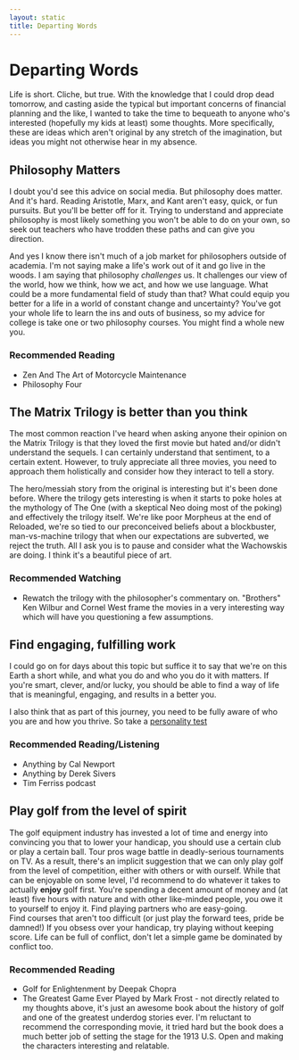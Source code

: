 ```yaml
---
layout: static
title: Departing Words
---
```


# Departing Words

Life is short.  Cliche, but true.  With the knowledge that I could drop dead tomorrow, and casting aside the typical 
but important concerns of financial planning and the like, I wanted to take the time to bequeath
to anyone who's interested (hopefully my kids at least) some thoughts.  More specifically, these are ideas
which aren't original by any stretch of the imagination, but ideas you might not otherwise hear in my absence.  

## Philosophy Matters

I doubt you'd see this advice on social media.  But philosophy does matter.  And it's hard.  Reading Aristotle, Marx, and Kant aren't easy, quick, or 
fun pursuits.  But you'll be better off for it.  Trying to understand and appreciate philosophy is most likely something
you won't be able to do on your own, so seek out teachers who have trodden these paths and can give you direction.
  
And yes I know there isn't much of a job market for philosophers outside of academia.  I'm not saying make a life's work out of
it and go live in the woods.  I am saying that philosophy _challenges_ us.  It challenges our view of the world, how we think,
how we act, and how we use language.  What could be a more fundamental field of study than that?  What could equip you better
for a life in a world of constant change and uncertainty?  You've got your whole life to learn the ins and outs of business, so
my advice for college is take one or two philosophy courses.  You might find a whole new you.  
 
### Recommended Reading
- Zen And The Art of Motorcycle Maintenance
- Philosophy Four

## The Matrix Trilogy is better than you think

The most common reaction I've heard when asking anyone their opinion on the Matrix Trilogy is that they loved the first movie but 
hated and/or didn't understand the sequels.  I can certainly understand that sentiment, to a certain extent.  However, to truly
appreciate all three movies, you need to approach them holistically and consider how they interact to tell a story.  

The hero/messiah story from the original is interesting but it's been done before.  Where the trilogy gets interesting is when it starts to poke holes at the 
mythology of The One (with a skeptical Neo doing most of the poking) and effectively the trilogy itself.  We're like poor Morpheus at the end of Reloaded,
we're so tied to our preconceived beliefs about a blockbuster, man-vs-machine trilogy that when our expectations are subverted, we reject the truth.
All I ask you is to pause and consider what the Wachowskis are doing.  I think it's a beautiful piece of art. 

### Recommended Watching
- Rewatch the trilogy with the philosopher's commentary on.  \"Brothers\" Ken Wilbur and Cornel West frame the movies in a very interesting way which will have you questioning a few assumptions.

## Find engaging, fulfilling work

I could go on for days about this topic but suffice it to say that we're on this Earth a short while, and what you do and who you do it with matters.
If you're smart, clever, and/or lucky, you should be able to find a way of life that is meaningful, engaging, and results in a better you.

I also think that as part of this journey, you need to be fully aware of who you are and how you thrive.  So take a [personality test](https://www.16personalities.com/)

### Recommended Reading/Listening
- Anything by Cal Newport
- Anything by Derek Sivers
- Tim Ferriss podcast

## Play golf from the level of spirit

The golf equipment industry has invested a lot of time and energy into convincing you that to lower your handicap,
you should use a certain club or play a certain ball.  Tour pros wage battle in deadly-serious tournaments on TV.  As a result, there's an implicit
suggestion that we can only play golf from the level of competition, either with others or with ourself.  While that can be enjoyable on some level,
I'd recommend to do whatever it takes to actually **enjoy** golf first.  You're spending a decent amount of money and (at least) five hours with nature 
and with other like-minded people, you owe it to yourself to enjoy it.  Find playing partners who are easy-going.  
Find courses that aren't too difficult (or just play the forward tees, pride be damned!)  If you obsess over your handicap, try playing without keeping score.
Life can be full of conflict, don't let a simple game be dominated by conflict too.
      
### Recommended Reading
- Golf for Enlightenment by Deepak Chopra
- The Greatest Game Ever Played by Mark Frost - not directly related to my thoughts above, it's just an awesome book about 
the history of golf and one of the greatest underdog stories ever.  I'm reluctant to recommend the corresponding movie, it tried
hard but the book does a much better job of setting the stage for the 1913 U.S. Open and making the characters interesting and relatable.